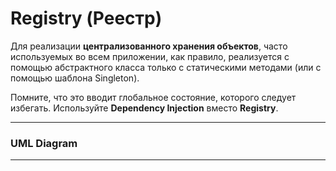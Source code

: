 # Registry (Реестр)

Для реализации **централизованного хранения объектов**, часто используемых во всем приложении, как правило, реализуется с
помощью абстрактного класса только c статическими методами (или с помощью шаблона Singleton).

Помните, что это вводит
глобальное состояние, которого следует избегать. Используйте **Dependency Injection** вместо **Registry**.

---

### UML Diagram

---

